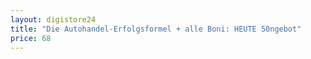 ```yaml
---
layout: digistore24
title: "Die Autohandel-Erfolgsformel + alle Boni: HEUTE 50ngebot"
price: 68
---
```

